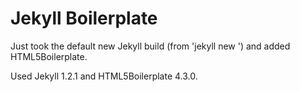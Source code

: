# Jekyll Boilerplate

Just took the default new Jekyll build (from 'jekyll new <site>') and added HTML5Boilerplate.

Used Jekyll 1.2.1 and HTML5Boilerplate 4.3.0.